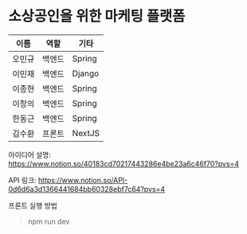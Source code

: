 # 소상공인을 위한 마케팅 플랫폼

| 이름   | 역할   | 기타   |
| ------ | ------ | ------ |
| 오민규 | 백엔드 | Spring |
| 이민재 | 백엔드 | Django |
| 이종현 | 백엔드 | Spring |
| 이창의 | 백엔드 | Spring |
| 한동근 | 백엔드 | Spring |
| 김수환 | 프론트 | NextJS |

아이디어 설명: https://www.notion.so/40183cd70217443286e4be23a6c46f70?pvs=4

API 링크: https://www.notion.so/API-0d6d6a3d1366441684bb60328ebf7c64?pvs=4

프론트 실행 방법

> npm run dev

